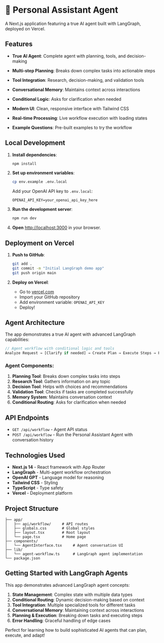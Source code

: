 # 🤖 Personal Assistant Agent

A Next.js application featuring a true AI agent built with LangGraph, deployed on Vercel.

## Features

- **True AI Agent**: Complete agent with planning, tools, and decision-making
- **Multi-step Planning**: Breaks down complex tasks into actionable steps
- **Tool Integration**: Research, decision-making, and validation tools
- **Conversational Memory**: Maintains context across interactions
- **Conditional Logic**: Asks for clarification when needed

- **Modern UI**: Clean, responsive interface with Tailwind CSS
- **Real-time Processing**: Live workflow execution with loading states
- **Example Questions**: Pre-built examples to try the workflow

## Local Development

1. **Install dependencies**:
   ```bash
   npm install
   ```

2. **Set up environment variables**:
   ```bash
   cp env.example .env.local
   ```
   
   Add your OpenAI API key to `.env.local`:
   ```
   OPENAI_API_KEY=your_openai_api_key_here
   ```

3. **Run the development server**:
   ```bash
   npm run dev
   ```

4. **Open** [http://localhost:3000](http://localhost:3000) in your browser.

## Deployment on Vercel

1. **Push to GitHub**:
   ```bash
   git add .
   git commit -m "Initial LangGraph demo app"
   git push origin main
   ```

2. **Deploy on Vercel**:
   - Go to [vercel.com](https://vercel.com)
   - Import your GitHub repository
   - Add environment variable: `OPENAI_API_KEY`
   - Deploy!

## Agent Architecture

The app demonstrates a true AI agent with advanced LangGraph capabilities:

```typescript
// Agent workflow with conditional logic and tools
Analyze Request → [Clarify if needed] → Create Plan → Execute Steps → Finalize Result
```

### Agent Components:

1. **Planning Tool**: Breaks down complex tasks into steps
2. **Research Tool**: Gathers information on any topic  
3. **Decision Tool**: Helps with choices and recommendations
4. **Validation Tool**: Checks if tasks are completed successfully
5. **Memory System**: Maintains conversation context
6. **Conditional Routing**: Asks for clarification when needed

## API Endpoints

- `GET /api/workflow` - Agent API status
- `POST /api/workflow` - Run the Personal Assistant Agent with conversation history

## Technologies Used

- **Next.js 14** - React framework with App Router
- **LangGraph** - Multi-agent workflow orchestration
- **OpenAI GPT** - Language model for reasoning
- **Tailwind CSS** - Styling
- **TypeScript** - Type safety
- **Vercel** - Deployment platform

## Project Structure

```
├── app/
│   ├── api/workflow/     # API routes
│   ├── globals.css       # Global styles
│   ├── layout.tsx        # Root layout
│   └── page.tsx          # Home page
├── components/
│   └── AgentInterface.tsx     # Agent conversation UI
├── lib/
│   └── agent-workflow.ts      # LangGraph agent implementation
└── package.json
```

## Getting Started with LangGraph Agents

This app demonstrates advanced LangGraph agent concepts:

1. **State Management**: Complex state with multiple data types
2. **Conditional Routing**: Dynamic decision-making based on context
3. **Tool Integration**: Multiple specialized tools for different tasks
4. **Conversational Memory**: Maintaining context across interactions
5. **Planning & Execution**: Breaking down tasks and executing steps
6. **Error Handling**: Graceful handling of edge cases

Perfect for learning how to build sophisticated AI agents that can plan, execute, and adapt!
